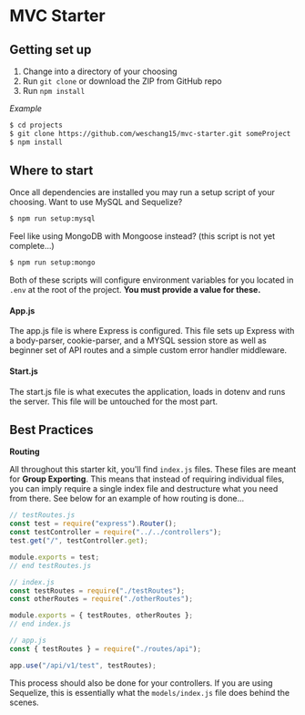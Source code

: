 # MVC Starter

## Getting set up

1.  Change into a directory of your choosing
2.  Run `git clone` or download the ZIP from GitHub repo
3.  Run `npm install`

_Example_

```bash
$ cd projects
$ git clone https://github.com/weschang15/mvc-starter.git someProject
$ npm install
```

## Where to start

Once all dependencies are installed you may run a setup script of your choosing. Want to use MySQL and Sequelize?

```bash
$ npm run setup:mysql
```

Feel like using MongoDB with Mongoose instead? (this script is not yet complete...)

```bash
$ npm run setup:mongo
```

Both of these scripts will configure environment variables for you located in `.env` at the root of the project. **You must provide a value for these.**

#### App.js

The app.js file is where Express is configured. This file sets up Express with a body-parser, cookie-parser, and a MYSQL session store as well as beginner set of API routes and a simple custom error handler middleware.

#### Start.js

The start.js file is what executes the application, loads in dotenv and runs the server. This file will be untouched for the most part.

## Best Practices

**Routing**

All throughout this starter kit, you'll find `index.js` files. These files are meant for **Group Exporting**.
This means that instead of requiring individual files, you can imply require a single index file and destructure what you need from there. See below for an example of how routing is done...

```js
// testRoutes.js
const test = require("express").Router();
const testController = require("../../controllers");
test.get("/", testController.get);

module.exports = test;
// end testRoutes.js

// index.js
const testRoutes = require("./testRoutes");
const otherRoutes = require("./otherRoutes");

module.exports = { testRoutes, otherRoutes };
// end index.js

// app.js
const { testRoutes } = require("./routes/api");

app.use("/api/v1/test", testRoutes);
```

This process should also be done for your controllers. If you are using Sequelize, this is essentially what the `models/index.js` file does behind the scenes.
